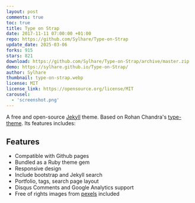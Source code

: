 ```yaml
---
layout: post
comments: true
toc: true
title: Type on Strap
date: 2017-11-11 07:00:00 +01:00
repo: https://github.com/Sylhare/Type-on-Strap
update_date: 2025-03-06
forks: 915
stars: 821
download: https://github.com/Sylhare/Type-on-Strap/archive/master.zip
demo: https://sylhare.github.io/Type-on-Strap/
author: Sylhare
thumbnail: type-on-strap.webp
license: MIT
license_link: https://opensource.org/license/MIT
carousel:
  - 'screenshot.png'
---
```


A free and open-source [Jekyll](https://jekyllrb.com) theme. Based on Rohan Chandra's [type-theme](https://github.com/rohanchandra/type-theme). Its features includes:

## Features

* Compatible with Github pages
* Bundled as a Ruby theme gem
* Responsive design
* Include bootstrap and Jekyll search
* Portfolio, tags, search page layout
* Disqus Comments and Google Analytics support
* Free of rights images from [pexels](https://www.pexels.com/) included
